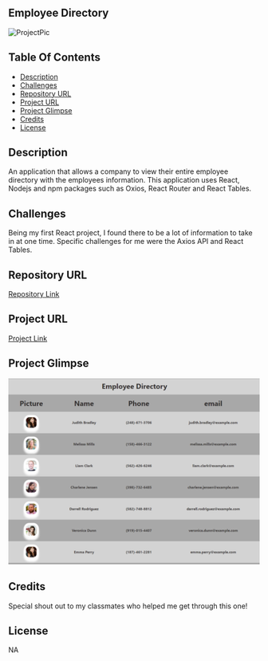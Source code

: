 ## Employee Directory

![ProjectPic](https://img.shields.io/badge/LICENSE-NA-blue)

## Table Of Contents

- [Description](#description)
- [Challenges](#challenges)
- [Repository URL](#repository-URL)
- [Project URL](#project-URL)
- [Project Glimpse](#Project-Glimpse)
- [Credits](#credits)
- [License](#license)

## Description

An application that allows a company to view their entire employee directory with the employees information. This application uses React, Nodejs and npm packages such as Oxios, React Router and React Tables.

## Challenges

Being my first React project, I found there to be a lot of information to take in at one time. Specific challenges for me were the Axios API and React Tables.

## Repository URL

[Repository Link](https://github.com/chadclark1234/employee_directory)

## Project URL

[Project Link](https://chadclark1234.github.io/employee_directory/)

## Project Glimpse

![ProjectPic](public/images/pic.PNG)

## Credits

Special shout out to my classmates who helped me get through this one!

## License

NA
